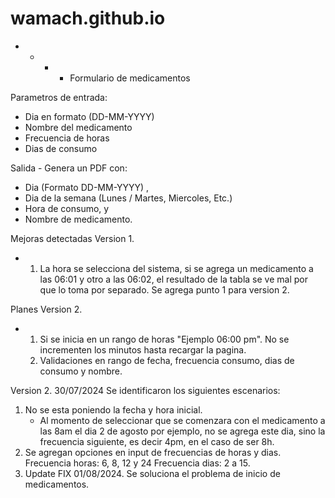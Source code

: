 # wamach.github.io
- - - - Formulario de medicamentos

Parametros de entrada:
- Dia en formato (DD-MM-YYYY)
- Nombre del medicamento
- Frecuencia de horas
- Dias de consumo

Salida - Genera un PDF con:
-  Dia (Formato DD-MM-YYYY) ,
-  Dia de la semana (Lunes / Martes, Miercoles, Etc.)
-  Hora de consumo, y
-  Nombre de medicamento.

Mejoras detectadas Version 1.
- 1. La hora se selecciona del sistema, si se agrega un medicamento a las 06:01 y otro a las 06:02, el resultado de la tabla se ve mal por que lo toma por separado.
     Se agrega punto 1 para version 2.

Planes Version 2.
- 1. Si se inicia en un rango de horas "Ejemplo 06:00 pm". No se incrementen los minutos hasta recargar la pagina.
  2. Validaciones en rango de fecha, frecuencia consumo, dias de consumo y nombre.


Version 2. 30/07/2024
Se identificaron los siguientes escenarios:
1. No se esta poniendo la fecha y hora inicial.
     - Al momento de seleccionar que se comenzara con el medicamento a las 8am el dia 2 de agosto por ejemplo, no se agrega este dia, sino la frecuencia siguiente, es decir 4pm, en el caso de ser 8h.
2. Se agregan opciones en input de frecuencias de horas y dias.
     Frecuencia horas: 6, 8, 12 y 24
     Frecuencia dias: 2 a 15.
3. Update FIX 01/08/2024. Se soluciona el problema de inicio de medicamentos.